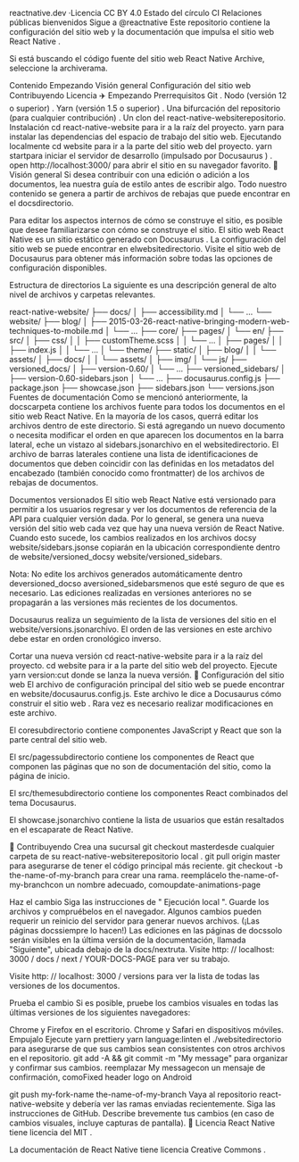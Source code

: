 reactnative.dev ·Licencia CC BY 4.0 Estado del círculo CI Relaciones públicas bienvenidos Sigue a @reactnative
Este repositorio contiene la configuración del sitio web y la documentación que impulsa el sitio web React Native .

Si está buscando el código fuente del sitio web React Native Archive, seleccione la archiverama.

Contenido
Empezando
Visión general
Configuración del sitio web
Contribuyendo
Licencia
✈️ Empezando
Prerrequisitos
Git .
Nodo (versión 12 o superior) .
Yarn (versión 1.5 o superior) .
Una bifurcación del repositorio (para cualquier contribución) .
Un clon del react-native-websiterepositorio.
Instalación
cd react-native-website para ir a la raíz del proyecto.
yarn para instalar las dependencias del espacio de trabajo del sitio web.
Ejecutando localmente
cd website para ir a la parte del sitio web del proyecto.
yarn startpara iniciar el servidor de desarrollo (impulsado por Docusaurus ) .
open http://localhost:3000/ para abrir el sitio en su navegador favorito.
📖 Visión general
Si desea contribuir con una edición o adición a los documentos, lea nuestra guía de estilo antes de escribir algo. Todo nuestro contenido se genera a partir de archivos de rebajas que puede encontrar en el docsdirectorio.

Para editar los aspectos internos de cómo se construye el sitio, es posible que desee familiarizarse con cómo se construye el sitio. El sitio web React Native es un sitio estático generado con Docusaurus . La configuración del sitio web se puede encontrar en elwebsitedirectorio. Visite el sitio web de Docusaurus para obtener más información sobre todas las opciones de configuración disponibles.

Estructura de directorios
La siguiente es una descripción general de alto nivel de archivos y carpetas relevantes.

react-native-website/
├── docs/
│   ├── accessibility.md
│   └── ...
└── website/
    ├── blog/
    │   ├── 2015-03-26-react-native-bringing-modern-web-techniques-to-mobile.md
    │   └── ...
    ├── core/
    ├── pages/
    │   └── en/
    ├── src/
    │   ├── css/
    │   │   ├── customTheme.scss
    │   │   └── ...
    │   ├── pages/
    │   │   ├── index.js
    │   │   └── ...
    │   └── theme/
    ├── static/
    │   ├── blog/
    │   │   └── assets/
    │   ├── docs/
    │   │   └── assets/
    │   ├── img/
    │   └── js/
    ├── versioned_docs/
    │   ├── version-0.60/
    │   └── ...
    ├── versioned_sidebars/
    │   ├── version-0.60-sidebars.json
    │   └── ...
    ├── docusaurus.config.js
    ├── package.json
    ├── showcase.json
    ├── sidebars.json
    └── versions.json
Fuentes de documentación
Como se mencionó anteriormente, la docscarpeta contiene los archivos fuente para todos los documentos en el sitio web React Native. En la mayoría de los casos, querrá editar los archivos dentro de este directorio. Si está agregando un nuevo documento o necesita modificar el orden en que aparecen los documentos en la barra lateral, eche un vistazo al sidebars.jsonarchivo en el websitedirectorio. El archivo de barras laterales contiene una lista de identificaciones de documentos que deben coincidir con las definidas en los metadatos del encabezado (también conocido como frontmatter) de los archivos de rebajas de documentos.

Documentos versionados
El sitio web React Native está versionado para permitir a los usuarios regresar y ver los documentos de referencia de la API para cualquier versión dada. Por lo general, se genera una nueva versión del sitio web cada vez que hay una nueva versión de React Native. Cuando esto sucede, los cambios realizados en los archivos docsy website/sidebars.jsonse copiarán en la ubicación correspondiente dentro de website/versioned_docsy website/versioned_sidebars.

Nota: No edite los archivos generados automáticamente dentro deversioned_docso aversioned_sidebarsmenos que esté seguro de que es necesario. Las ediciones realizadas en versiones anteriores no se propagarán a las versiones más recientes de los documentos.

Docusaurus realiza un seguimiento de la lista de versiones del sitio en el website/versions.jsonarchivo. El orden de las versiones en este archivo debe estar en orden cronológico inverso.

Cortar una nueva versión
cd react-native-website para ir a la raíz del proyecto.
cd website para ir a la parte del sitio web del proyecto.
Ejecute yarn version:cut <newVersion>donde <newVersion>se lanza la nueva versión.
🔧 Configuración del sitio web
El archivo de configuración principal del sitio web se puede encontrar en website/docusaurus.config.js. Este archivo le dice a Docusaurus cómo construir el sitio web . Rara vez es necesario realizar modificaciones en este archivo.

El coresubdirectorio contiene componentes JavaScript y React que son la parte central del sitio web.

El src/pagessubdirectorio contiene los componentes de React que componen las páginas que no son de documentación del sitio, como la página de inicio.

El src/themesubdirectorio contiene los componentes React combinados del tema Docusaurus.

El showcase.jsonarchivo contiene la lista de usuarios que están resaltados en el escaparate de React Native.

👏 Contribuyendo
Crea una sucursal
git checkout masterdesde cualquier carpeta de su react-native-websiterepositorio local .
git pull origin master para asegurarse de tener el código principal más reciente.
git checkout -b the-name-of-my-branch para crear una rama.
reemplácelo the-name-of-my-branchcon un nombre adecuado, comoupdate-animations-page

Haz el cambio
Siga las instrucciones de " Ejecución local ".
Guarde los archivos y compruébelos en el navegador.
Algunos cambios pueden requerir un reinicio del servidor para generar nuevos archivos. (¡Las páginas docssiempre lo hacen!)
Las ediciones en las páginas de docssolo serán visibles en la última versión de la documentación, llamada "Siguiente", ubicada debajo de la docs/nextruta.
Visite http: // localhost: 3000 / docs / next / YOUR-DOCS-PAGE para ver su trabajo.

Visite http: // localhost: 3000 / versions para ver la lista de todas las versiones de los documentos.

Prueba el cambio
Si es posible, pruebe los cambios visuales en todas las últimas versiones de los siguientes navegadores:

Chrome y Firefox en el escritorio.
Chrome y Safari en dispositivos móviles.
Empujalo
Ejecute yarn prettiery yarn language:linten el ./websitedirectorio para asegurarse de que sus cambios sean consistentes con otros archivos en el repositorio.
git add -A && git commit -m "My message" para organizar y confirmar sus cambios.
reemplazar My messagecon un mensaje de confirmación, comoFixed header logo on Android

git push my-fork-name the-name-of-my-branch
Vaya al repositorio react-native-website y debería ver las ramas enviadas recientemente.
Siga las instrucciones de GitHub.
Describe brevemente tus cambios (en caso de cambios visuales, incluye capturas de pantalla).
📄 Licencia
React Native tiene licencia del MIT .

La documentación de React Native tiene licencia Creative Commons .
